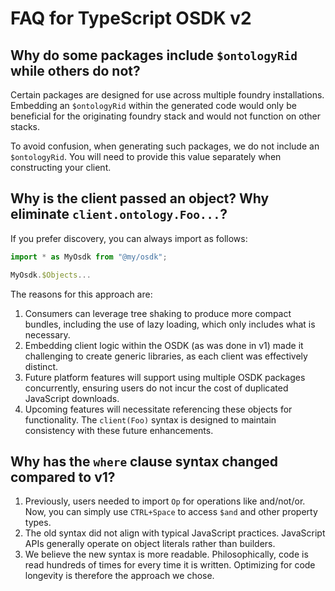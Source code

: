 # FAQ for TypeScript OSDK v2

## Why do some packages include `$ontologyRid` while others do not?

Certain packages are designed for use across multiple foundry installations. Embedding an `$ontologyRid` within the generated code would only be beneficial for the originating foundry stack and would not function on other stacks.

To avoid confusion, when generating such packages, we do not include an `$ontologyRid`. You will need to provide this value separately when constructing your client.

## Why is the client passed an object? Why eliminate `client.ontology.Foo...`?

If you prefer discovery, you can always import as follows:

```ts
import * as MyOsdk from "@my/osdk";

MyOsdk.$Objects...
```

The reasons for this approach are:

1. Consumers can leverage tree shaking to produce more compact bundles, including the use of lazy loading, which only includes what is necessary.
2. Embedding client logic within the OSDK (as was done in v1) made it challenging to create generic libraries, as each client was effectively distinct.
3. Future platform features will support using multiple OSDK packages concurrently, ensuring users do not incur the cost of duplicated JavaScript downloads.
4. Upcoming features will necessitate referencing these objects for functionality. The `client(Foo)` syntax is designed to maintain consistency with these future enhancements.

## Why has the `where` clause syntax changed compared to v1?

1. Previously, users needed to import `Op` for operations like and/not/or. Now, you can simply use `CTRL+Space` to access `$and` and other property types.
2. The old syntax did not align with typical JavaScript practices. JavaScript APIs generally operate on object literals rather than builders.
3. We believe the new syntax is more readable. Philosophically, code is read hundreds of times for every time it is written. Optimizing for code longevity is therefore the approach we chose.
